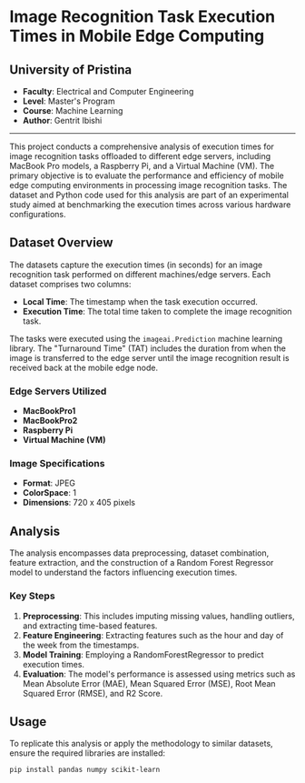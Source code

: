 # Image Recognition Task Execution Times in Mobile Edge Computing

## University of Pristina
- **Faculty**: Electrical and Computer Engineering
- **Level**: Master's Program
- **Course**: Machine Learning
- **Author**: Gentrit Ibishi

---

This project conducts a comprehensive analysis of execution times for image recognition tasks offloaded to different edge servers, including MacBook Pro models, a Raspberry Pi, and a Virtual Machine (VM). The primary objective is to evaluate the performance and efficiency of mobile edge computing environments in processing image recognition tasks. The dataset and Python code used for this analysis are part of an experimental study aimed at benchmarking the execution times across various hardware configurations.

## Dataset Overview

The datasets capture the execution times (in seconds) for an image recognition task performed on different machines/edge servers. Each dataset comprises two columns:
- **Local Time**: The timestamp when the task execution occurred.
- **Execution Time**: The total time taken to complete the image recognition task.

The tasks were executed using the `imageai.Prediction` machine learning library. The "Turnaround Time" (TAT) includes the duration from when the image is transferred to the edge server until the image recognition result is received back at the mobile edge node.

### Edge Servers Utilized
- **MacBookPro1**
- **MacBookPro2**
- **Raspberry Pi**
- **Virtual Machine (VM)**

### Image Specifications
- **Format**: JPEG
- **ColorSpace**: 1
- **Dimensions**: 720 x 405 pixels

## Analysis

The analysis encompasses data preprocessing, dataset combination, feature extraction, and the construction of a Random Forest Regressor model to understand the factors influencing execution times. 

### Key Steps
1. **Preprocessing**: This includes imputing missing values, handling outliers, and extracting time-based features.
2. **Feature Engineering**: Extracting features such as the hour and day of the week from the timestamps.
3. **Model Training**: Employing a RandomForestRegressor to predict execution times.
4. **Evaluation**: The model's performance is assessed using metrics such as Mean Absolute Error (MAE), Mean Squared Error (MSE), Root Mean Squared Error (RMSE), and R2 Score.

## Usage

To replicate this analysis or apply the methodology to similar datasets, ensure the required libraries are installed:

```bash
pip install pandas numpy scikit-learn

